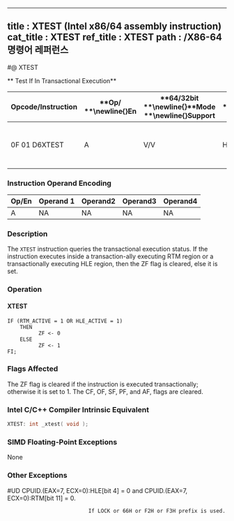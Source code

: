 ----------------------------
title : XTEST (Intel x86/64 assembly instruction)
cat_title : XTEST
ref_title : XTEST
path : /X86-64 명령어 레퍼런스
----------------------------
#@ XTEST

** Test If In Transactional Execution**

|**Opcode/Instruction**|**Op/ **\newline{}**En**|**64/32bit **\newline{}**Mode **\newline{}**Support**|**CPUID **\newline{}**Feature **\newline{}**Flag**|**Description**|
|----------------------|------------------------|-----------------------------------------------------|--------------------------------------------------|---------------|
|0F 01 D6XTEST|A|V/V|HLE or RTM|Test if executing in a transactional region|
### Instruction Operand Encoding


|Op/En|Operand 1|Operand2|Operand3|Operand4|
|-----|---------|--------|--------|--------|
|A|NA|NA|NA|NA|
### Description


The `XTEST` instruction queries the transactional execution status. If the instruction executes inside a transaction-ally executing RTM region or a transactionally executing HLE region, then the ZF flag is cleared, else it is set.


### Operation
#### XTEST
```info-verb
IF (RTM_ACTIVE = 1 OR HLE_ACTIVE = 1)
    THEN
          ZF <- 0
    ELSE
          ZF <- 1
FI;
```
### Flags Affected


The ZF flag is cleared if the instruction is executed transactionally; otherwise it is set to 1. The CF, OF, SF, PF, and AF, flags are cleared.


### Intel C/C++ Compiler Intrinsic Equivalent

```cpp
XTEST: int _xtest( void );
```
### SIMD Floating-Point Exceptions


None

### Other Exceptions


#UD CPUID.(EAX=7, ECX=0):HLE[bit 4] = 0 and CPUID.(EAX=7, ECX=0):RTM[bit 11] = 0.

                              If LOCK or 66H or F2H or F3H prefix is used.

